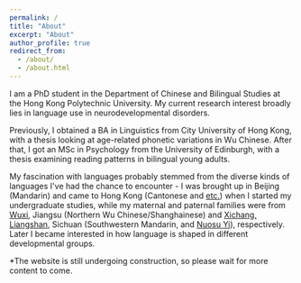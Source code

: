 ```yaml
---
permalink: /
title: "About"
excerpt: "About"
author_profile: true
redirect_from: 
  - /about/
  - /about.html
---
```


I am a PhD student in the Department of Chinese and Bilingual Studies at the Hong Kong Polytechnic University. My current research interest broadly lies in language use in neurodevelopmental disorders.

Previously, I obtained a BA in Linguistics from City University of Hong Kong, with a thesis looking at age-related phonetic variations in Wu Chinese. After that, I got an MSc in Psychology from the University of Edinburgh, with a thesis examining reading patterns in bilingual young adults.

My fascination with languages probably stemmed from the diverse kinds of languages I've had the chance to encounter - I was brought up in Beijing (Mandarin) and came to Hong Kong (Cantonese and [etc.](https://en.wikipedia.org/wiki/Languages_of_Hong_Kong)) when I started my undergraduate studies, while my maternal and paternal families were from [Wuxi](https://www.britannica.com/place/Wuxi), Jiangsu (Northern Wu Chinese/Shanghainese) and [Xichang, Liangshan](https://en.wikipedia.org/wiki/Liangshan_Yi_Autonomous_Prefecture), Sichuan (Southwestern Mandarin, and [Nuosu Yi](https://en.wikipedia.org/wiki/Nuosu_language)), respectively. Later I became interested in how language is shaped in different developmental groups.

*The website is still undergoing construction, so please wait for more content to come.
